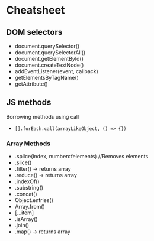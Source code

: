 # Cheatsheet

## DOM selectors

* document.querySelector()
* document.querySelectorAll()
* document.getElementById()
* document.createTextNode()
* addEventListener(event, callback)
* getElementsByTagName()
* getAttribute()

## JS methods

Borrowing methods using call
*   `[].forEach.call(arrayLikeObject, () => {})`
  
###  Array Methods
*   .splice(index, numberofelements) //Removes elements
*   .slice()
*   .filter() -> returns array
*   .reduce() -> returns array
*   .indexOf()
*   .substring()
*   .concat()
*   Object.entries()
*   Array.from()
*   [...item]
*   .isArray()
*   .join()
*   .map() -> returns array